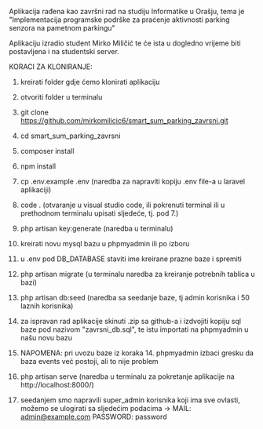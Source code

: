 Aplikacija rađena kao završni rad na studiju Informatike u Orašju, tema je "Implementacija programske podrške za praćenje aktivnosti parking senzora na pametnom parkingu"

Aplikaciju izradio student Mirko Miličić te će ista u dogledno vrijeme biti postavljena i na studentski server.

KORACI ZA KLONIRANJE:

1. kreirati folder gdje ćemo klonirati aplikaciju

2. otvoriti folder u terminalu

3. git clone https://github.com/mirkomilicic6/smart_sum_parking_zavrsni.git

4. cd smart_sum_parking_zavrsni

5. composer install

6. npm install

7. cp .env.example .env (naredba za napraviti kopiju .env file-a u laravel aplikaciji)

8. code . (otvaranje u visual studio code, ili pokrenuti terminal ili u prethodnom terminalu upisati sljedeće, tj. pod 7.)

9. php artisan key:generate (naredba u terminalu)

10. kreirati novu mysql bazu u phpmyadmin ili po izboru

11. u .env pod DB_DATABASE staviti ime kreirane prazne baze i spremiti

12. php artisan migrate (u terminalu naredba za kreiranje potrebnih tablica u bazi)

13. php artisan db:seed (naredba sa seedanje baze, tj admin korisnika i 50 laznih korisnika)

14. za ispravan rad aplikacije skinuti .zip sa github-a i izdvojiti kopiju sql baze pod nazivom "zavrsni_db.sql", te istu importati na phpmyadmin u našu novu bazu

15. NAPOMENA: pri uvozu baze iz koraka 14. phpmyadmin izbaci gresku da baza events već postoji, ali to nije problem

16. php artisan serve (naredba u terminalu za pokretanje aplikacije na http://localhost:8000/)

17. seedanjem smo napravili super_admin korisnika koji ima sve ovlasti, možemo se ulogirati sa sljedećim podacima ->  MAIL: admin@example.com 
                                                                                                                      PASSWORD: password





